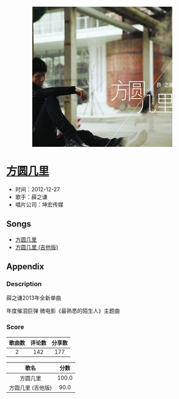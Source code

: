 <p align="center">
	<img src="imgs/方圆几里.jpg" alt="album_img" />
</p>

# [方圆几里](https://music.163.com/album?id=2302197)

* 时间：2012-12-27
* 歌手：薛之谦
* 唱片公司：坤宏传媒
## Songs

* [方圆几里](songs/方圆几里_25731529/README.md)
* [方圆几里 (吉他版)](songs/方圆几里_吉他版__25731528/README.md)
## Appendix

### Description

薛之谦2013年全新单曲

年度催泪巨弹 微电影《最熟悉的陌生人》主题曲

### Score

|歌曲数|评论数|分享数|
|:---:|:---:|:---:|
|2|142|177|

|歌名|分数|
|:---:|:---:|
|方圆几里|100.0
|方圆几里 (吉他版)|90.0
